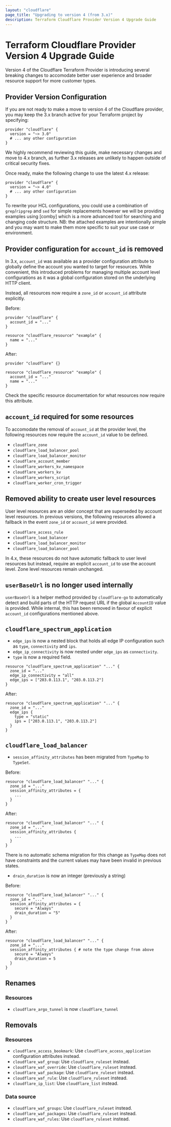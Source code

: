 ```yaml
---
layout: "cloudflare"
page_title: "Upgrading to version 4 (from 3.x)"
description: Terraform Cloudflare Provider Version 4 Upgrade Guide
---
```


# Terraform Cloudflare Provider Version 4 Upgrade Guide

Version 4 of the Cloudflare Terraform Provider is introducing several breaking
changes to accomodate better user experience and broader resource support for
more customer types.

## Provider Version Configuration

If you are not ready to make a move to version 4 of the Cloudflare provider,
you may keep the 3.x branch active for your Terraform project by specifying:

```hcl
provider "cloudflare" {
  version = "~> 3.0"
  # ... any other configuration
}
```

We highly recommend reviewing this guide, make necessary changes and move to
4.x branch, as further 3.x releases are unlikely to happen outside of critical
security fixes.

Once ready, make the following change to use the latest 4.x release:

```hcl
provider "cloudflare" {
  version = "~> 4.0"
  # ... any other configuration
}
```

To rewrite your HCL configurations, you could use a combination of `grep`/`ripgrep`
and `sed` for simple replacements however we will be providing examples using
[comby] which is a more advanced tool for searching and changing code
structure. NB: the attached examples are intentionally simple and you may want
to make them more specific to suit your use case or environment.

## Provider configuration for `account_id` is removed

In 3.x, `account_id` was available as a provider configuration attribute to
globally define the account you wanted to target for resources. While convenient,
this introduced problems for managing multiple account level configurations as
it was a global configuration stored on the underlying HTTP client.

Instead, all resources now require a `zone_id` or `account_id` attribute
explicitly.

Before:

```hcl
provider "cloudflare" {
  account_id = "..."
}

resource "cloudflare_resource" "example" {
  name = "..."
}
```

After:

```hcl
provider "cloudflare" {}

resource "cloudflare_resource" "example" {
  account_id = "..."
  name = "..."
}
```

Check the specific resource documentation for what resources now require this
attribute.

## `account_id` required for some resources

To accomodate the removal of `account_id` at the provider level, the following
resources now require the `account_id` value to be defined.

- `cloudflare_zone`
- `cloudflare_load_balancer_pool`
- `cloudflare_load_balancer_monitor`
- `cloudflare_account_member`
- `cloudflare_workers_kv_namespace`
- `cloudflare_workers_kv`
- `cloudflare_workers_script`
- `cloudflare_worker_cron_trigger`


## Removed ability to create user level resources

User level resources are an older concept that are superseded by account level
resources. In previous versions, the following resources allowed a fallback in
the event `zone_id` or `account_id` were provided.

- `cloudflare_access_rule`
- `cloudflare_load_balancer`
- `cloudflare_load_balancer_monitor`
- `cloudflare_load_balancer_pool`

In 4.x, these resources do not have automatic fallback to user level resources
but instead, require an explicit `account_id` to use the account level. Zone
level resources remain unchanged.

## `userBaseUrl` is no longer used internally

`userBaseUrl` is a helper method provided by `cloudflare-go` to automatically
detect and build parts of the HTTP request URL if the global `AccountID` value
is provided. While internal, this has been removed in favour of explicit
`account_id` configurations mentioned above.

## `cloudflare_spectrum_application`

- `edge_ips` is now a nested block that holds all edge IP configuration such as
  `type`, `connectivity` and `ips`.
- `edge_ip_connectivity` is now nested under `edge_ips` as `connectivity`.
- `type` is now a required field.

```hcl
resource "cloudflare_spectrum_application" "..." {
  zone_id = "..."
  edge_ip_connectivity = "all"
  edge_ips = ["203.0.113.1", "203.0.113.2"]
}
```

After:

```hcl
resource "cloudflare_spectrum_application" "..." {
  zone_id = "..."
  edge_ips {
    type = "static"
    ips = ["203.0.113.1", "203.0.113.2"]
  }
}
```

## `cloudflare_load_balancer`

- `session_affinity_attributes` has been migrated from `TypeMap` to `TypeSet`.

Before:

```hcl
resource "cloudflare_load_balancer" "..." {
  zone_id = "..."
  session_affinity_attributes = {
    ...
  }
}
```

After:

```hcl
resource "cloudflare_load_balancer" "..." {
  zone_id = "..."
  session_affinity_attributes {
    ...
  }
}
```

There is no automatic schema migration for this change as `TypeMap` does not have
constraints and the current values may have been invalid in previous states.

- `drain_duration` is now an integer (previously a string)

Before:

```hcl
resource "cloudflare_load_balancer" "..." {
  zone_id = "..."
  session_affinity_attributes = {
    secure = "Always"
    drain_duration = "5"
  }
}
```

After:

```hcl
resource "cloudflare_load_balancer" "..." {
  zone_id = "..."
  session_affinity_attributes { # note the type change from above
    secure = "Always"
    drain_duration = 5
  }
}
```

## Renames

### Resources

- `cloudflare_argo_tunnel` is now `cloudflare_tunnel`

## Removals

### Resources

- `cloudflare_access_bookmark`: Use `cloudflare_access_application` configuration
  attributes instead.
- `cloudflare_waf_group`: Use `cloudflare_ruleset` instead.
- `cloudflare_waf_override`: Use `cloudflare_ruleset` instead.
- `cloudflare_waf_package`: Use `cloudflare_ruleset` instead.
- `cloudflare_waf_rule`: Use `cloudflare_ruleset` instead.
- `cloudflare_ip_list`: Use `cloudflare_list` instead.

### Data source

- `cloudflare_waf_groups`: Use `cloudflare_ruleset` instead.
- `cloudflare_waf_packages`: Use `cloudflare_ruleset` instead.
- `cloudflare_waf_rules`: Use `cloudflare_ruleset` instead.
